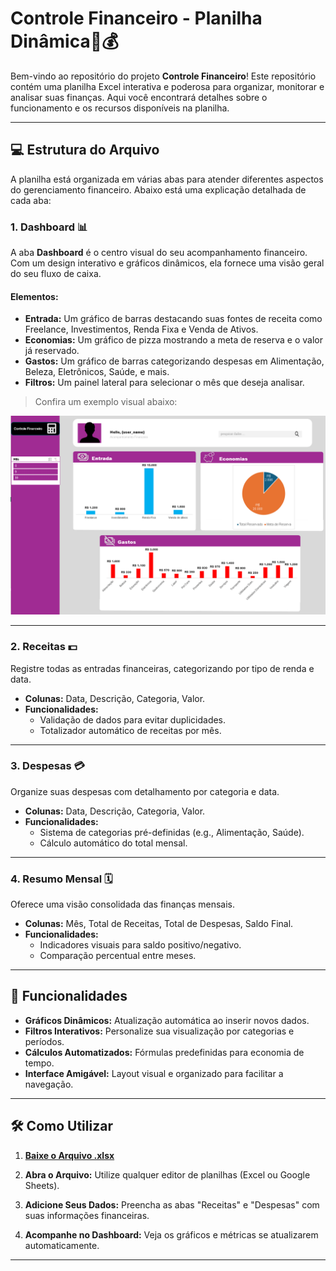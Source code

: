 # Controle Financeiro - Planilha Dinâmica🧾💰

Bem-vindo ao repositório do projeto **Controle Financeiro**! Este repositório contém uma planilha Excel interativa e poderosa para organizar, monitorar e analisar suas finanças. Aqui você encontrará detalhes sobre o funcionamento e os recursos disponíveis na planilha.

---

## 💻 Estrutura do Arquivo

A planilha está organizada em várias abas para atender diferentes aspectos do gerenciamento financeiro. Abaixo está uma explicação detalhada de cada aba:

### 1. **Dashboard** 📊

A aba **Dashboard** é o centro visual do seu acompanhamento financeiro. Com um design interativo e gráficos dinâmicos, ela fornece uma visão geral do seu fluxo de caixa. 

#### Elementos:
- **Entrada:** Um gráfico de barras destacando suas fontes de receita como Freelance, Investimentos, Renda Fixa e Venda de Ativos.
- **Economias:** Um gráfico de pizza mostrando a meta de reserva e o valor já reservado.
- **Gastos:** Um gráfico de barras categorizando despesas em Alimentação, Beleza, Eletrônicos, Saúde, e mais.
- **Filtros:** Um painel lateral para selecionar o mês que deseja analisar.

> Confira um exemplo visual abaixo:

![Dashboard](assets/images/dashboard.png)

---

### 2. **Receitas** 💵

Registre todas as entradas financeiras, categorizando por tipo de renda e data.

- **Colunas:** Data, Descrição, Categoria, Valor.
- **Funcionalidades:**
  - Validação de dados para evitar duplicidades.
  - Totalizador automático de receitas por mês.

---

### 3. **Despesas** 💳

Organize suas despesas com detalhamento por categoria e data.

- **Colunas:** Data, Descrição, Categoria, Valor.
- **Funcionalidades:**
  - Sistema de categorias pré-definidas (e.g., Alimentação, Saúde).
  - Cálculo automático do total mensal.

---

### 4. **Resumo Mensal** 🗓️

Oferece uma visão consolidada das finanças mensais.

- **Colunas:** Mês, Total de Receitas, Total de Despesas, Saldo Final.
- **Funcionalidades:**
  - Indicadores visuais para saldo positivo/negativo.
  - Comparação percentual entre meses.

---

## 📌 Funcionalidades

- **Gráficos Dinâmicos:** Atualização automática ao inserir novos dados.
- **Filtros Interativos:** Personalize sua visualização por categorias e períodos.
- **Cálculos Automatizados:** Fórmulas predefinidas para economia de tempo.
- **Interface Amigável:** Layout visual e organizado para facilitar a navegação.

---

## 🛠️ Como Utilizar

1. **[Baixe o Arquivo .xlsx](assets/documents/planilha-dinamica.xlsx)**

2. **Abra o Arquivo:** Utilize qualquer editor de planilhas (Excel ou Google Sheets).

3. **Adicione Seus Dados:** Preencha as abas "Receitas" e "Despesas" com suas informações financeiras.

4. **Acompanhe no Dashboard:** Veja os gráficos e métricas se atualizarem automaticamente.

---
